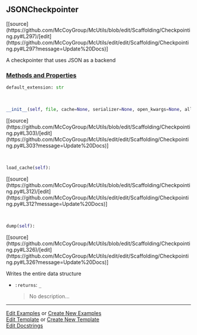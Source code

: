 ## <a id="McUtils.Scaffolding.Checkpointing.JSONCheckpointer">JSONCheckpointer</a> 
<div class="docs-source-link" markdown="1">
[[source](https://github.com/McCoyGroup/McUtils/blob/edit/Scaffolding/Checkpointing.py#L297)/[edit](https://github.com/McCoyGroup/McUtils/edit/edit/Scaffolding/Checkpointing.py#L297?message=Update%20Docs)]
</div>

A checkpointer that uses JSON as a backend

<div class="collapsible-section">
 <div class="collapsible-section collapsible-section-header" markdown="1">
 
### <a class="collapse-link" data-toggle="collapse" href="#methods">Methods and Properties</a> <a class="float-right" data-toggle="collapse" href="#methods"><i class="fa fa-chevron-down"></i></a>

 </div>
 <div class="collapsible-section collapsible-section-body collapse" id="methods" markdown="1">

```python
default_extension: str
```
<a id="McUtils.Scaffolding.Checkpointing.JSONCheckpointer.__init__" class="docs-object-method">&nbsp;</a> 
```python
__init__(self, file, cache=None, serializer=None, open_kwargs=None, allowed_keys=None, omitted_keys=None): 
```
<div class="docs-source-link" markdown="1">
[[source](https://github.com/McCoyGroup/McUtils/blob/edit/Scaffolding/Checkpointing.py#L303)/[edit](https://github.com/McCoyGroup/McUtils/edit/edit/Scaffolding/Checkpointing.py#L303?message=Update%20Docs)]
</div>

<a id="McUtils.Scaffolding.Checkpointing.JSONCheckpointer.load_cache" class="docs-object-method">&nbsp;</a> 
```python
load_cache(self): 
```
<div class="docs-source-link" markdown="1">
[[source](https://github.com/McCoyGroup/McUtils/blob/edit/Scaffolding/Checkpointing.py#L312)/[edit](https://github.com/McCoyGroup/McUtils/edit/edit/Scaffolding/Checkpointing.py#L312?message=Update%20Docs)]
</div>

<a id="McUtils.Scaffolding.Checkpointing.JSONCheckpointer.dump" class="docs-object-method">&nbsp;</a> 
```python
dump(self): 
```
<div class="docs-source-link" markdown="1">
[[source](https://github.com/McCoyGroup/McUtils/blob/edit/Scaffolding/Checkpointing.py#L326)/[edit](https://github.com/McCoyGroup/McUtils/edit/edit/Scaffolding/Checkpointing.py#L326?message=Update%20Docs)]
</div>

Writes the entire data structure
- `:returns`: `_`
    >No description...

 </div>
</div>




___

[Edit Examples](https://github.com/McCoyGroup/McUtils/edit/gh-pages/ci/examples/McUtils/Scaffolding/Checkpointing/JSONCheckpointer.md) or 
[Create New Examples](https://github.com/McCoyGroup/McUtils/new/gh-pages/?filename=ci/examples/McUtils/Scaffolding/Checkpointing/JSONCheckpointer.md) <br/>
[Edit Template](https://github.com/McCoyGroup/McUtils/edit/gh-pages/ci/docs/McUtils/Scaffolding/Checkpointing/JSONCheckpointer.md) or 
[Create New Template](https://github.com/McCoyGroup/McUtils/new/gh-pages/?filename=ci/docs/templates/McUtils/Scaffolding/Checkpointing/JSONCheckpointer.md) <br/>
[Edit Docstrings](https://github.com/McCoyGroup/McUtils/edit/edit/Scaffolding/Checkpointing.py#L297?message=Update%20Docs)